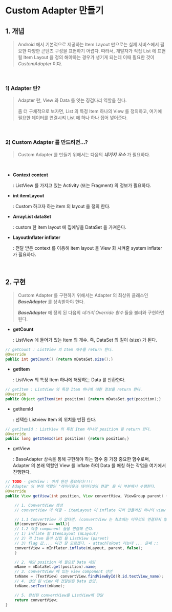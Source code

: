 # Custom Adapter 만들기

## 1. 개념

> Android 에서 기본적으로 제공하는 Item Layout 만으로는 실제 서비스에서 필요한 다양한 콘텐츠 구성을 표현하기 어렵다. 따라서, 개발자가 직접 List 에 표현 될 Item Layout 을 정의 해야하는 경우가 생기게 되는데 이때 필요한 것이 _CustomAdapter_ 이다.

<br>

### 1) Adapter 란?

> Adapter 란, View 와 Data 를 잇는 징검다리 역할을 한다.
>
> 좀 더 구체적으로 보자면, List 의 특정 Item 하나의 View 를 정의하고, 여기에 필요한 데이터를 연결시켜 List 에 하나 하나 집어 넣어준다.

<br>

### 2) Custom Adapter 를 만드려면…?

> Custom Adapter 를 만들기 위해서는 다음의 ___네가지 요소___ 가 필요하다.

<br>

- __Context context__

  : ListView 를 가지고 있는 Activity (또는 Fragment) 의 정보가 필요하다.

- __int itemLayout__

  : Custom 하고자 하는 item 의 layout 을 정의 한다.

- __ArrayList<T> dataSet__

  : custom 한 item layout 에 집에넣을 DataSet 을 가져온다.

- __LayoutInflater inflater__

  : 전달 받은 context 를 이용해 item layout 을 View 화 시켜줄 system inflater 가 필요하다.

<br>

## 2. 구현

> Custom Adapter 를 구현하기 위해서는 Adapter 의 최상위 클래스인 ___BaseAdapter___ 를 상속받아야 한다.
>
> ___BaseAdapter___ 에 정의 된 다음의 _네가지 Override 함수_ 들을 불러와 구현하면 된다.

- __getCount__

  : ListView 에 들어가 있는 Item 의 개수. 즉, DataSet 의 길이 (size) 가 된다.

```java
// getCount : ListView 의 Item 개수를 return 한다.
@Override
public int getCount() {return mDataSet.size();}
```

- __getItem__

  : ListView 의 특정 Item 하나에 해당하는 Data 를 반환한다.

```java
// getItem : ListView 의 특정 Item 하나에 대한 정보를 return 한다.
@Override
public Object getItem(int position) {return mDataSet.get(position);}
```

- getItemId

  : 선택한 Listview Item 의 위치를 반환 한다.

```java
// getItemId : ListView 의 특정 Item 하나의 position 을 return 한다.
@Override
public long getItemId(int position) {return position;}
```

- getView

  : BaseAdapter 상속을 통해 구현해야 하는 함수 중 가장 중요한 함수로써, Adapter 의 본래 역할인 View 를 inflate 하여 Data 를 매칭 하는 작업을 여기에서 진행한다.

```java
// TODO - getView : 이게 완전 중요하다!!!!
// Adapter 의 본래 역할인 "레이아웃과 데이터셋의 연결" 을 이 부분에서 수행한다.
@Override
public View getView(int position, View convertView, ViewGroup parent) {

	// 1. ConvertView 생성
	// convertView 의 역할 - itemLayout 이 inflate 되어 만들어진 하나의 view 이다.

	// 1.1 ConvertView 가 없다면, (convertView 는 최초에는 아무것도 연결되지 않은 null 상태이다.)
	if(convertView == null){
	// 1.2 각종 component 들을 연결해 준다.
	// 1) inflate 할 ItemLayout (mLayout)
	// 2) 각 Item 들이 삽입 될 ListView (parent)
	// 3) flag 값.... 이건 잘 모르겠다. - attachToRoot 라는데 ... 글쎄 ;;
	convertView = mInflater.inflate(mLayout, parent, false);
	}

	// 2. 해당 position 에 필요한 Data 세팅
	mName = mDataSet.get(position).name;
	// 3. convertView 에 있는 view component 선언
	tvName = (TextView) convertView.findViewById(R.id.textView_name);
	// 4. 선언 된 view 에 전달받은 Data 삽입.
	tvName.setText(mName);

	// 5. 완성된 convertView를 ListView에 전달
	return convertView;
}
```

